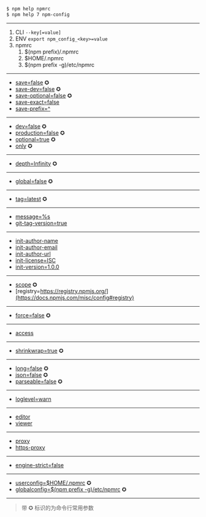```sh
$ npm help npmrc
$ npm help 7 npm-config
```

---

1. CLI `--key[=value]`
2. ENV `export npm_config_<key>=value`
3. npmrc
    1. $(npm prefix)/.npmrc
    2. $HOME/.npmrc
    3. $(npm prefix -g)/etc/npmrc

---

- [save=false](https://docs.npmjs.com/misc/config#save) ✪
- [save-dev=false](https://docs.npmjs.com/misc/config#save-dev) ✪
- [save-optional=false](https://docs.npmjs.com/misc/config#save-optional) ✪
- [save-exact=false](https://docs.npmjs.com/misc/config#save-exact)
- [save-prefix=^](https://docs.npmjs.com/misc/config#save-prefix)

---

- [dev=false](https://docs.npmjs.com/misc/config#dev) ✪
- [production=false](https://docs.npmjs.com/misc/config#production) ✪
- [optional=true](https://docs.npmjs.com/misc/config#optional) ✪
- [only](https://docs.npmjs.com/misc/config#only) ✪

---

- [depth=Infinity](https://docs.npmjs.com/misc/config#depth) ✪

---

- [global=false](https://docs.npmjs.com/misc/config#global) ✪

---

- [tag=latest](https://docs.npmjs.com/misc/config#tag) ✪

---

- [message=%s](https://docs.npmjs.com/misc/config#message)
- [git-tag-version=true](https://docs.npmjs.com/misc/config#git-tag-version)

---

- [init-author-name](https://docs.npmjs.com/misc/config#init-author-name)
- [init-author-email](https://docs.npmjs.com/misc/config#init-author-email)
- [init-author-url](https://docs.npmjs.com/misc/config#init-author-url)
- [init-license=ISC](https://docs.npmjs.com/misc/config#init-license)
- [init-version=1.0.0](https://docs.npmjs.com/misc/config#init-version)

---

- [scope](https://docs.npmjs.com/misc/config#scope) ✪
- [registry=https://registry.npmjs.org/](https://docs.npmjs.com/misc/config#registry)

---

- [force=false](https://docs.npmjs.com/misc/config#force) ✪

---

- [access](https://docs.npmjs.com/misc/config#access)

---

- [shrinkwrap=true](https://docs.npmjs.com/misc/config#shrinkwrap) ✪

---

- [long=false](https://docs.npmjs.com/misc/config#long) ✪
- [json=false](https://docs.npmjs.com/misc/config#json) ✪
- [parseable=false](https://docs.npmjs.com/misc/config#parseable) ✪

---

- [loglevel=warn](https://docs.npmjs.com/misc/config#loglevel)

---

- [editor](https://docs.npmjs.com/misc/config#editor)
- [viewer](https://docs.npmjs.com/misc/config#viewer)

---

- [proxy](https://docs.npmjs.com/misc/config#proxy)
- [https-proxy](https://docs.npmjs.com/misc/config#https-proxy)

---

- [engine-strict=false](https://docs.npmjs.com/misc/config#engine-strict)

---

- [userconfig=$HOME/.npmrc](https://docs.npmjs.com/misc/config#userconfig) ✪
- [globalconfig=$(npm prefix -g)/etc/npmrc](https://docs.npmjs.com/misc/config#globalconfig) ✪

---

> 带 ✪ 标识的为命令行常用参数
